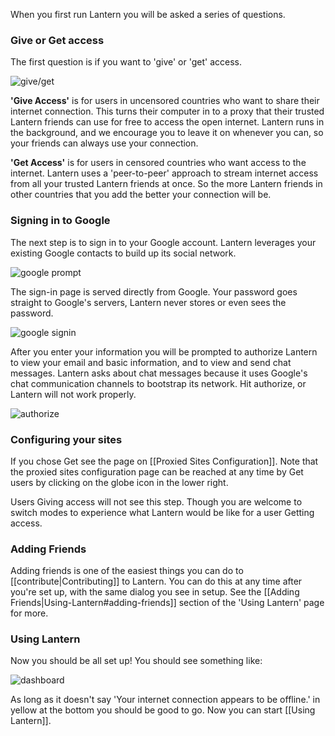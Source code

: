 When you first run Lantern you will be asked a series of questions.

### Give or Get access

The first question is if you want to 'give' or 'get' access.

![give/get](https://www.evernote.com/shard/s209/sh/72480b8b-2259-4eef-836b-1982a800bc31/71a941bce6482c90d2d66dcf21db57a8/deep/0/Lantern.png)

**'Give Access'** is for users in uncensored countries who want to share their internet connection. This turns their computer in to a proxy that their trusted Lantern friends can use for free to access the open internet. Lantern runs in the background, and we encourage you to leave it on whenever you can, so your friends can always use your connection.

**'Get Access'** is for users in censored countries who want access to the internet. Lantern uses a 'peer-to-peer' approach to stream internet access from all your trusted Lantern friends at once. So the more Lantern friends in other countries that you add the better your connection will be.

### Signing in to Google

The next step is to sign in to your Google account. Lantern leverages your existing Google contacts to build up its social network.

![google prompt](https://www.evernote.com/shard/s209/sh/4d31dfce-7bab-4522-811a-51b380cafcdc/a673fb7fd2be64df8ca5b58828606d1f/deep/0/Lantern.png)

The sign-in page is served directly from Google. Your password goes straight to Google's servers, Lantern never stores or even sees the password. 

![google signin](https://www.evernote.com/shard/s209/sh/e7bcf743-984e-45ac-b525-b7f4517cf341/7c4a237f1aa7cb1bf6fb245d76f4a49b/deep/0/Lantern.png)

After you enter your information you will be prompted to authorize Lantern to view your email and basic information, and to view and send chat messages. Lantern asks about chat messages because it uses Google's chat communication channels to bootstrap its network. Hit authorize, or Lantern will not work properly.

![authorize](https://www.evernote.com/shard/s209/sh/bd03de45-d5ac-4cc3-93da-62f24d527687/3bb1691886c46b3f30bc832f2211cdd7/deep/0/Lantern.png)

### Configuring your sites

If you chose Get see the page on [[Proxied Sites Configuration]]. Note that the proxied sites configuration page can be reached at any time by Get users by clicking on the globe icon in the lower right.

Users Giving access will not see this step. Though you are welcome to switch modes to experience what Lantern would be like for a user Getting access. 

### Adding Friends

Adding friends is one of the easiest things you can do to [[contribute|Contributing]] to Lantern. You can do this at any time after you're set up, with the same dialog you see in setup. See the [[Adding Friends|Using-Lantern#adding-friends]] section of the 'Using Lantern' page for more.

### Using Lantern

Now you should be all set up! You should see something like:

![dashboard](https://www.evernote.com/shard/s209/sh/cd36738e-f945-4152-88f6-f9a99c28c7e8/6ab833d3c39326a9e0eb466c925c8611/deep/0/Lantern.png)

As long as it doesn't say 'Your internet connection appears to be offline.' in yellow at the bottom you should be good to go. Now you can start [[Using Lantern]].